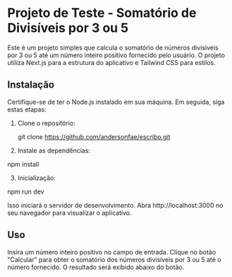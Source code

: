 # Projeto de Teste - Somatório de Divisíveis por 3 ou 5

Este é um projeto simples que calcula o somatório de números divisíveis por 3 ou 5 até um número inteiro positivo fornecido pelo usuário. O projeto utiliza Next.js para a estrutura do aplicativo e Tailwind CSS para estilos.

## Instalação

Certifique-se de ter o Node.js instalado em sua máquina. Em seguida, siga estas etapas:

1. Clone o repositório:

   git clone https://github.com/andersonfae/escribo.git

2. Instale as dependências:

npm install

3. Inicialização:

npm run dev

Isso iniciará o servidor de desenvolvimento. Abra http://localhost:3000 no seu navegador para visualizar o aplicativo.

## Uso

Insira um número inteiro positivo no campo de entrada.
Clique no botão "Calcular" para obter o somatório dos números divisíveis por 3 ou 5 até o número fornecido.
O resultado será exibido abaixo do botão.

